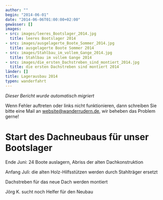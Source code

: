 ```yaml
---
author: ""
begin: "2014-06-01"
date: "2014-06-06T01:00:00+02:00"
gewässer: []
images:
- src: images/leeres_Bootslager_2014.jpg
  title: leeres Bootslager 2014
- src: images/ausgelagerte_Boote_Sommer_2014.jpg
  title: ausgelagerte Boote Sommer 2014
- src: images/Stahlbau_im_vollem_Gange_2014.jpg
  title: Stahlbau im vollem Gange 2014
- src: images/die_ersten_Dachstreben_sind_montiert_2014.jpg
  title: die ersten Dachstreben sind montiert 2014
länder: []
title: Lagerausbau 2014
typen: wanderfahrt
---
```



*Dieser Bericht wurde automatisch migriert*

Wenn Fehler auftreten oder links nicht funktionieren, dann schreiben Sie bitte eine Mail an website@wanderrudern.de, wir beheben das Problem gerne!



# Start des Dachneubaus für unser Bootslager


Ende Juni: 24 Boote auslagern, Abriss der alten Dachkonstruktion

Anfang Juli: die alten Holz-Hilfsstützen werden durch Stahlträger ersetzt

Dachstreben für das neue Dach werden montiert

Jörg K. sucht noch Helfer für den Neubau
